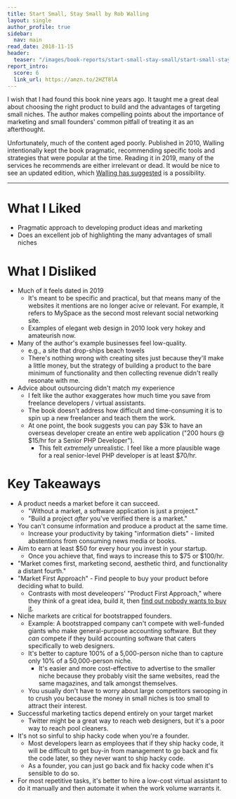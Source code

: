 ```yaml
---
title: Start Small, Stay Small by Rob Walling
layout: single
author_profile: true
sidebar:
  nav: main
read_date: 2018-11-15
header:
  teaser: "/images/book-reports/start-small-stay-small/start-small-stay-small.jpg"
report_intro:
  score: 6
  link_url: https://amzn.to/2HZT8lA
---
```


I wish that I had found this book nine years ago. It taught me a great deal about choosing the right product to build and the advantages of targeting small niches. The author makes compelling points about the importance of marketing and small founders' common pitfall of treating it as an afterthought.

Unfortunately, much of the content aged poorly. Published in 2010, Walling intentionally kept the book pragmatic, recommending specific tools and strategies that were popular at the time. Reading it in 2019, many of the services he recommends are either irrelevant or dead. It would be nice to see an updated edition, which [Walling has suggested](https://news.ycombinator.com/item?id=18202347) is a possibility.

<div style="clear: both;"></div>

<!--more-->

---

# What I Liked

* Pragmatic approach to developing product ideas and marketing
* Does an excellent job of highlighting the many advantages of small niches

# What I Disliked

* Much of it feels dated in 2019
  * It's meant to be specific and practical, but that means many of the websites it mentions are no longer acive or relevant. For example, it refers to MySpace as the second most relevant social networking site.
  * Examples of elegant web design in 2010 look very hokey and amateurish now.
* Many of the author's example businesses feel low-quality.
  * e.g., a site that drop-ships beach towels
  * There's nothing wrong with creating sites just because they'll make a little money, but the strategy of building a product to the bare minimum of functionality and then collecting revenue didn't really resonate with me.
* Advice about outsourcing didn't match my experience
  * I felt like the author exaggerates how much time you save from freelance developers / virtual assistants.
  * The book doesn't address how difficult and time-consuming it is to spin up a new freelancer and teach them the work.
  * At one point, the book suggests you can pay $3k to have an overseas developer create an entire web application ("200 hours @ $15/hr for a Senior PHP Developer").
    * This felt *extremely* unrealistic. I feel like a more plausible wage for a real senior-level PHP developer is at least $70/hr.

# Key Takeaways

* A product needs a market before it can succeed.
  * "Without a market, a software application is just a project."
  * "Build a project *after* you've verified there is a market."
* You can't consume information and produce a product at the same time.
  * Increase your productivity by taking "information diets" - limited abstentions from consuming news media or books.
* Aim to earn at least $50 for every hour you invest in your startup.
  * Once you achieve that, find ways to increase this to $75 or $100/hr.
* "Market comes first, marketing second, aesthetic third, and functionality a distant fourth."
* "Market First Approach" - Find people to buy your product before deciding what to build.
  * Contrasts with most develeopers' "Product First Approach," where they think of a great idea, build it, then [find out nobody wants to buy it](/shipping-too-late/).
* Niche markets are critical for bootstrapped founders.
  * Example: A bootstrapped company can't compete with well-funded giants who make general-purpose accounting software. But they *can* compete if they build accounting software that caters specifically to web designers.
  * It's better to capture 100% of a 5,000-person niche than to capture only 10% of a 50,000-person niche.
    * It's easier and more cost-effective to advertise to the smaller niche because they probably visit the same websites, read the same magazines, and talk amongst themselves.
  * You usually don't have to worry about large competitors swooping in to crush you because the money in small niches is too small to attract their interest.
* Successful marketing tactics depend entirely on your target market
  * Twitter might be a great way to reach web designers, but it's a poor way to reach pool cleaners.
* It's not so sinful to ship hacky code when you're a founder.
  * Most developers learn as employees that if they ship hacky code, it will be difficult to get buy-in from management to go back and fix the code later, so they never want to ship hacky code.
  * As a founder, you can just go back and fix hacky code when it's sensible to do so.
* For most repetitive tasks, it's better to hire a low-cost virtual assistant to do it manually and then automate it when the work volume warrants it.
